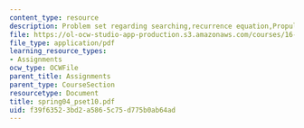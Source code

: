 ```yaml
---
content_type: resource
description: Problem set regarding searching,recurrence equation,Propulsion.
file: https://ol-ocw-studio-app-production.s3.amazonaws.com/courses/16-01-unified-engineering-i-ii-iii-iv-fall-2005-spring-2006/f39f63523bd2a5865c75d775b0ab64ad_spring04_pset10.pdf
file_type: application/pdf
learning_resource_types:
- Assignments
ocw_type: OCWFile
parent_title: Assignments
parent_type: CourseSection
resourcetype: Document
title: spring04_pset10.pdf
uid: f39f6352-3bd2-a586-5c75-d775b0ab64ad
---
```


